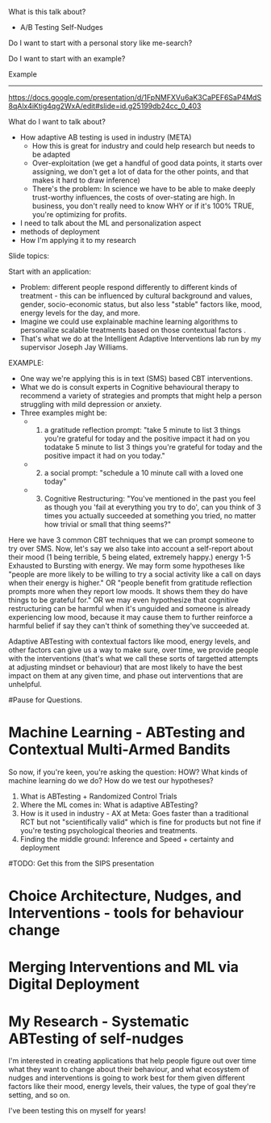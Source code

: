 What is this talk about?

- A/B Testing Self-Nudges


Do I want to start with a personal story like me-search?

Do I want to start with an example?

Example






















---

https://docs.google.com/presentation/d/1FpNMFXVu6aK3CaPEF6SaP4MdS8qAlx4iKtig4qg2WxA/edit#slide=id.g25199db24cc_0_403

What do I want to talk about?

- How adaptive AB testing is used in industry (META)
    - How this is great for industry and could help research but needs to be adapted
    - Over-exploitation (we get a handful of good data points, it starts over assigning, we don't get a lot of data for the other points, and that makes it hard to draw inference)
    - There's the problem: In science we have to be able to make deeply trust-worthy influences, the costs of over-stating are high. In business, you don't really need to know WHY or if it's 100% TRUE, you're optimizing for profits.
- I need to talk about the ML and personalization aspect
- methods of deployment
- How I'm applying it to my research



Slide topics: 

Start with an application:
- Problem: different people respond differently to different kinds of treatment - this can be influenced by cultural background and values, gender, socio-economic status, but also less "stable" factors like, mood, energy levels for the day, and more.
- Imagine we could use explainable machine learning algorithms to personalize scalable treatments based on those contextual factors .
- That's what we do at the Intelligent Adaptive Interventions lab run by my supervisor Joseph Jay Williams.

EXAMPLE:
- One way we're applying this is in text (SMS) based CBT interventions. 
- What we do is consult experts in Cognitive behavioural therapy to recommend a variety of strategies and prompts that might help a person struggling with mild depression or anxiety. 
- Three examples might be:
    - 1. a gratitude reflection prompt: "take 5 minute to list 3 things you're grateful for today and the positive impact it had on you todatake 5 minute to list 3 things you're grateful for today and the positive impact it had on you today."
    - 2. a social prompt: "schedule a 10 minute call with a loved one today"
    - 3. Cognitive Restructuring: "You've mentioned in the past you feel as though you 'fail at everything you try to do', can you think of 3 times you actually succeeded at something you tried, no matter how trivial or small that thing seems?"

Here we have 3 common CBT techniques that we can prompt someone to try over SMS. Now, let's say we also take into account a self-report about their mood (1 being terrible, 5 being elated, extremely happy.) energy 1-5 Exhausted to Bursting with energy. We may form some hypotheses like "people are more likely to be willing to try a social activity like a call on days when their energy is higher." OR "people benefit from gratitude reflection prompts more when they report low moods. It shows them they do have things to be grateful for." OR we may even hypothesize that cognitive restructuring can be harmful when it's unguided and someone is already experiencing low mood, because it may cause them to further reinforce a harmful belief if say they can't think of something they've succeeded at.

Adaptive ABTesting with contextual factors like mood, energy levels, and other factors can give us a way to make sure, over time, we provide people with the interventions (that's what we call these sorts of targetted attempts at adjusting mindset or behaviour) that are most likely to have the best impact on them at any given time, and phase out interventions that are unhelpful.

#Pause for Questions.

# Machine Learning - ABTesting and Contextual Multi-Armed Bandits

So now, if you're keen, you're asking the question: HOW?
What kinds of machine learning do we do? How do we test our hypotheses?

1. What is ABTesting + Randomized Control Trials
2. Where the ML comes in: What is adaptive ABTesting?
3. How is it used in industry - AX at Meta: Goes faster than a traditional RCT but not "scientifically valid" which is fine for products but not fine if you're testing psychological theories and treatments.
4. Finding the middle ground: Inference and Speed + certainty and deployment

#TODO: Get this from the SIPS presentation
# Choice Architecture, Nudges, and Interventions - tools for behaviour change


# Merging Interventions and ML via Digital Deployment


# My Research - Systematic ABTesting of self-nudges

I'm interested in creating applications that help people figure out over time what they want to change about their behaviour, and what ecosystem of nudges and interventions is going to work best for them given different factors like their mood, energy levels, their values, the type of goal they're setting, and so on.

I've been testing this on myself for years! 



